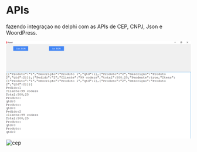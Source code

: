 # APIs
fazendo integraçao no delphi com as  APIs de CEP, CNPJ, Json e WoordPress. 

<img src="/src/jsn.PNG" alt="json"/>
<img src="/ src/cep.PNG" alt="cep"/>

